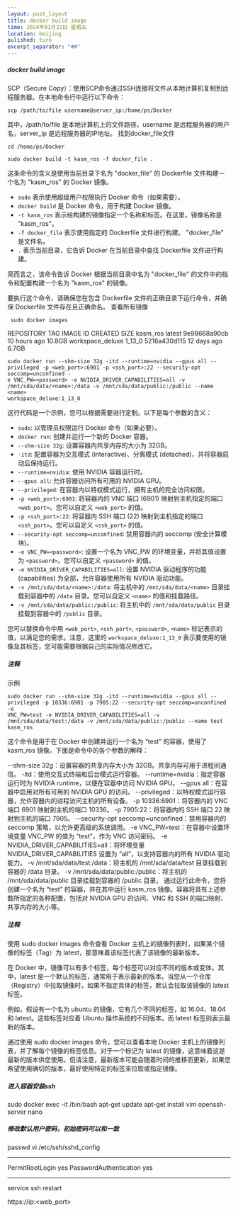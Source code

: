 ```yaml
---
layout: post_layout
title: docker build image
time: 2024年01月22日 星期五
location: beijing
pulished: ture
excerpt_separator: "##"
---
```

##### docker build image
SCP（Secure Copy）：使用SCP命令通过SSH连接将文件从本地计算机复制到远程服务器。在本地命令行中运行以下命令：
```
scp /path/to/file username@server_ip:/home/ps/Docker
```
其中，/path/to/file 是本地计算机上的文件路径，username 是远程服务器的用户名，server_ip 是远程服务器的IP地址。
找到docker_file文件
```
cd /home/ps/Docker
```
```
sudo docker build -t kasm_ros -f docker_file .
```
这条命令的含义是使用当前目录下名为 "docker_file" 的 Dockerfile 文件构建一个名为 "kasm_ros" 的 Docker 镜像。

- `sudo` 表示使用超级用户权限执行 Docker 命令（如果需要）。
- `docker build` 是 Docker 命令，用于构建 Docker 镜像。
- `-t kasm_ros` 表示给构建的镜像指定一个名称和标签。在这里，镜像名称是 "kasm_ros"。
- `-f docker_file` 表示使用指定的 Dockerfile 文件进行构建。 "docker_file" 是文件名。
- `.` 表示当前目录，它告诉 Docker 在当前目录中查找 Dockerfile 文件进行构建。

简而言之，该命令告诉 Docker 根据当前目录中名为 "docker_file" 的文件中的指令和配置构建一个名为 "kasm_ros" 的镜像。

要执行这个命令，请确保您在包含 Dockerfile 文件的正确目录下运行命令，并确保 Dockerfile 文件存在且正确命名。
查看所有镜像

```
 sudo docker images
```
REPOSITORY               TAG       IMAGE ID       CREATED        SIZE
kasm_ros                 latest    9e98668a90cb   10 hours ago   10.8GB
workspace_deluxe         1_13_0    5216a430d115   12 days ago    6.7GB
```
sudo docker run --shm-size 32g -itd --runtime=nvidia --gpus all --privileged -p <web_port>:6901 -p <ssh_port>:22 --security-opt seccomp=unconfined -
e VNC_PW=<password> -e NVIDIA_DRIVER_CAPABILITIES=all -v /mnt/sda/data/<name>:/data -v /mnt/sda/data/public:/public --name <name>
workspace_deluxe:1_13_0
```
这行代码是一个示例，您可以根据需要进行定制。以下是每个参数的含义：

- `sudo`: 以管理员权限运行 Docker 命令（如果必要）。
- `docker run`: 创建并运行一个新的 Docker 容器。
- `--shm-size 32g`: 设置容器内共享内存的大小为 32GB。
- `-itd`: 配置容器为交互模式 (interactive)、分离模式 (detached)，并将容器启动后保持运行。
- `--runtime=nvidia`: 使用 NVIDIA 容器运行时。
- `--gpus all`: 允许容器访问所有可用的 NVIDIA GPU。
- `--privileged`: 在容器内以特权模式运行，拥有主机的完全访问权限。
- `-p <web_port>:6901`: 将容器内的 VNC 端口 (6901) 映射到主机指定的端口 `<web_port>`。您可以自定义 `<web_port>` 的值。
- `-p <ssh_port>:22`: 将容器内 SSH 端口 (22) 映射到主机指定的端口 `<ssh_port>`。您可以自定义 `<ssh_port>` 的值。
- `--security-opt seccomp=unconfined`: 禁用容器内的 seccomp (安全计算模块)。
- `-e VNC_PW=<password>`: 设置一个名为 VNC_PW 的环境变量，并将其值设置为 `<password>`。您可以自定义 `<password>` 的值。
- `-e NVIDIA_DRIVER_CAPABILITIES=all`: 设置 NVIDIA 驱动程序的功能 (capabilities) 为全部，允许容器使用所有 NVIDIA 驱动功能。
- `-v /mnt/sda/data/<name>:/data`: 将主机中的 `/mnt/sda/data/<name>` 目录挂载到容器中的 `/data` 目录。您可以自定义 `<name>` 的值和挂载路径。
- `-v /mnt/sda/data/public:/public`: 将主机中的 `/mnt/sda/data/public` 目录挂载到容器中的 `/public` 目录。

您可以替换命令中用 `<web_port>`, `<ssh_port>`, `<password>`, `<name>` 标记表示的值，以满足您的需求。注意，这里的 `workspace_deluxe:1_13_0` 表示要使用的镜像及其标签，您可能需要根据自己的实际情况修改它。
##### 注释
示例
```
sudo docker run --shm-size 32g -itd --runtime=nvidia --gpus all --privileged -p 10336:6901 -p 7905:22 --security-opt seccomp=unconfined -e
VNC_PW=test -e NVIDIA_DRIVER_CAPABILITIES=all -v /mnt/sda/data/test:/data -v /mnt/sda/data/public:/public --name test  kasm_ros
```
这个命令是用于在 Docker 中创建并运行一个名为 “test” 的容器，使用了 kasm_ros 镜像。下面是命令中的各个参数的解释：

--shm-size 32g：设置容器的共享内存大小为 32GB。共享内存可用于进程间通信。
-itd：使用交互式终端和后台模式运行容器。
--runtime=nvidia：指定容器运行时为 NVIDIA runtime，以便在容器中访问 NVIDIA GPU。
--gpus all：在容器中启用对所有可用的 NVIDIA GPU 的访问。
--privileged：以特权模式运行容器，允许容器内的进程访问主机的所有设备。
-p 10336:6901：将容器内的 VNC 端口 6901 映射到主机的端口 10336。
-p 7905:22：将容器内的 SSH 端口 22 映射到主机的端口 7905。
--security-opt seccomp=unconfined：禁用容器内的 seccomp 策略，以允许更高级的系统调用。
-e VNC_PW=test：在容器中设置环境变量 VNC_PW 的值为 “test”，作为 VNC 访问密码。
-e NVIDIA_DRIVER_CAPABILITIES=all：将环境变量 NVIDIA_DRIVER_CAPABILITIES 设置为 “all”，以支持容器内的所有 NVIDIA 驱动能力。
-v /mnt/sda/data/test:/data：将主机的 /mnt/sda/data/test 目录挂载到容器的 /data 目录。
-v /mnt/sda/data/public:/public：将主机的 /mnt/sda/data/public 目录挂载到容器的 /public 目录。
通过运行此命令，您将创建一个名为 “test” 的容器，并在其中运行 kasm_ros 镜像。容器将具有上述参数所指定的各种配置，包括对 NVIDIA GPU 的访问、VNC 和 SSH 的端口映射、共享内存的大小等。
##### 注释
使用 sudo docker images 命令查看 Docker 主机上的镜像列表时，如果某个镜像的标签（Tag）为 latest，那意味着该标签代表了该镜像的最新版本。

在 Docker 中，镜像可以有多个标签，每个标签可以对应不同的版本或变体。其中，latest 是一个默认的标签，通常用于表示最新的版本。当您从一个仓库（Registry）中拉取镜像时，如果不指定具体的标签，默认会拉取该镜像的 latest 标签。

例如，假设有一个名为 ubuntu 的镜像，它有几个不同的标签，如 16.04、18.04 和 latest。这些标签对应着 Ubuntu 操作系统的不同版本。而 latest 标签则表示最新的版本。

通过使用 sudo docker images 命令，您可以查看本地 Docker 主机上的镜像列表，并了解每个镜像的标签信息。对于一个标记为 latest 的镜像，这意味着这是最新的版本供您使用。但请注意，最新版本可能会随着时间的推移而更新，如果您希望使用确切的版本，最好使用特定的标签来拉取或指定镜像。

##### 进入容器安装ssh
sudo docker exec -it <name> /bin/bash
apt-get update
apt-get install vim openssh-server nano
##### 修改默认用户密码，初始密码可以和<name>一致
passwd
vi /etc/ssh/sshd_config
***
PermitRootLogin yes
PasswordAuthentication yes
***
service ssh restart

https://ip:<web_port>



